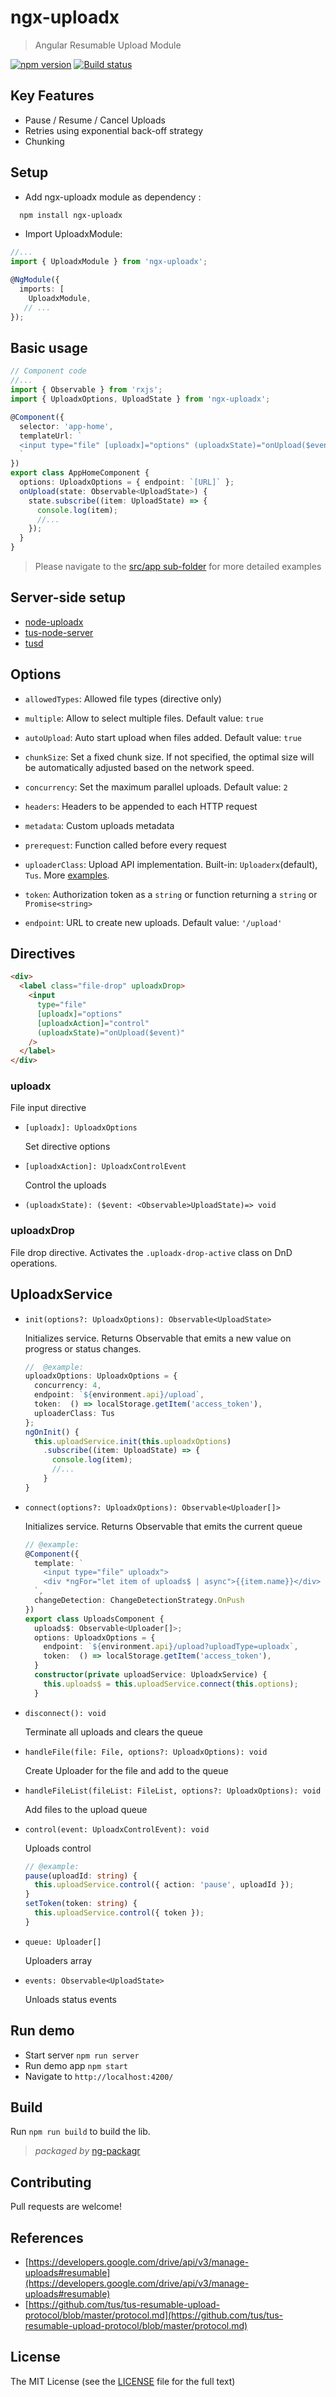 # ngx-uploadx

> Angular Resumable Upload Module

[![npm version][npm-image]][npm-url]
[![Build status][travis-image]][travis-url]

## Key Features

- Pause / Resume / Cancel Uploads
- Retries using exponential back-off strategy
- Chunking

## Setup

- Add ngx-uploadx module as dependency :

```sh
  npm install ngx-uploadx
```

- Import UploadxModule:

```ts
//...
import { UploadxModule } from 'ngx-uploadx';

@NgModule({
  imports: [
    UploadxModule,
   // ...
});
```

## Basic usage

```ts
// Component code
//...
import { Observable } from 'rxjs';
import { UploadxOptions, UploadState } from 'ngx-uploadx';

@Component({
  selector: 'app-home',
  templateUrl: `
  <input type="file" [uploadx]="options" (uploadxState)="onUpload($event)">
  `
})
export class AppHomeComponent {
  options: UploadxOptions = { endpoint: `[URL]` };
  onUpload(state: Observable<UploadState>) {
    state.subscribe((item: UploadState) => {
      console.log(item);
      //...
    });
  }
}
```

> Please navigate to the [src/app sub-folder](src/app) for more detailed examples

## Server-side setup

- [node-uploadx](https://github.com/kukhariev/node-uploadx)
- [tus-node-server](https://github.com/tus/tus-node-server)
- [tusd](https://github.com/tus/tusd)

## Options

- `allowedTypes`: Allowed file types (directive only)

- `multiple`: Allow to select multiple files. Default value: `true`

- `autoUpload`: Auto start upload when files added. Default value: `true`

- `chunkSize`: Set a fixed chunk size. If not specified, the optimal size will be automatically adjusted based on the network speed.

- `concurrency`: Set the maximum parallel uploads. Default value: `2`

- `headers`: Headers to be appended to each HTTP request

- `metadata`: Custom uploads metadata

- `prerequest`: Function called before every request

- `uploaderClass`: Upload API implementation. Built-in: `Uploaderx`(default), `Tus`. More [examples](uploader-examples).

- `token`: Authorization token as a `string` or function returning a `string` or `Promise<string>`

- `endpoint`: URL to create new uploads. Default value: `'/upload'`

## Directives

```html
<div>
  <label class="file-drop" uploadxDrop>
    <input
      type="file"
      [uploadx]="options"
      [uploadxAction]="control"
      (uploadxState)="onUpload($event)"
    />
  </label>
</div>
```

### uploadx

File input directive

- `[uploadx]: UploadxOptions`

  Set directive options

- `[uploadxAction]: UploadxControlEvent`

  Control the uploads

- `(uploadxState): ($event: <Observable>UploadState)=> void`

### uploadxDrop

File drop directive.
Activates the `.uploadx-drop-active` class on DnD operations.

## UploadxService

- `init(options?: UploadxOptions): Observable<UploadState>`

  Initializes service. Returns Observable that emits a new value on progress or status changes.

  ```ts
  //  @example:
  uploadxOptions: UploadxOptions = {
    concurrency: 4,
    endpoint: `${environment.api}/upload`,
    token:  () => localStorage.getItem('access_token'),
    uploaderClass: Tus
  };
  ngOnInit() {
    this.uploadService.init(this.uploadxOptions)
      .subscribe((item: UploadState) => {
        console.log(item);
        //...
      }
  }
  ```

- `connect(options?: UploadxOptions): Observable<Uploader[]>`

  Initializes service. Returns Observable that emits the current queue

  ```ts
  // @example:
  @Component({
    template: `
      <input type="file" uploadx">
      <div *ngFor="let item of uploads$ | async">{{item.name}}</div>
    `,
    changeDetection: ChangeDetectionStrategy.OnPush
  })
  export class UploadsComponent {
    uploads$: Observable<Uploader[]>;
    options: UploadxOptions = {
      endpoint: `${environment.api}/upload?uploadType=uploadx`,
      token:  () => localStorage.getItem('access_token'),
    }
    constructor(private uploadService: UploadxService) {
      this.uploads$ = this.uploadService.connect(this.options);
    }
  ```

- `disconnect(): void`

  Terminate all uploads and clears the queue

- `handleFile(file: File, options?: UploadxOptions): void`

  Create Uploader for the file and add to the queue

- `handleFileList(fileList: FileList, options?: UploadxOptions): void`

  Add files to the upload queue

- `control(event: UploadxControlEvent): void`

  Uploads control

  ```ts
  // @example:
  pause(uploadId: string) {
    this.uploadService.control({ action: 'pause', uploadId });
  }
  setToken(token: string) {
    this.uploadService.control({ token });
  }
  ```

- `queue: Uploader[]`

  Uploaders array

- `events: Observable<UploadState>`

  Unloads status events

## Run demo

- Start server `npm run server`
- Run demo app `npm start`
- Navigate to `http://localhost:4200/`

## Build

Run `npm run build` to build the lib.

> _packaged by_ [ng-packagr](https://github.com/dherges/ng-packagr)

## Contributing

Pull requests are welcome!

## References

- [https://developers.google.com/drive/api/v3/manage-uploads#resumable](https://developers.google.com/drive/api/v3/manage-uploads#resumable)
- [https://github.com/tus/tus-resumable-upload-protocol/blob/master/protocol.md](https://github.com/tus/tus-resumable-upload-protocol/blob/master/protocol.md)

## License

The MIT License (see the [LICENSE](LICENSE) file for the full text)

[npm-image]: https://img.shields.io/npm/v/ngx-uploadx.svg
[npm-url]: https://www.npmjs.com/package/ngx-uploadx
[travis-image]: https://travis-ci.org/kukhariev/ngx-uploadx.svg?branch=master
[travis-url]: https://travis-ci.org/kukhariev/ngx-uploadx
